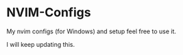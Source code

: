 # NVIM-Configs
My nvim configs (for Windows) and setup feel free to use it.

I will keep updating this.
